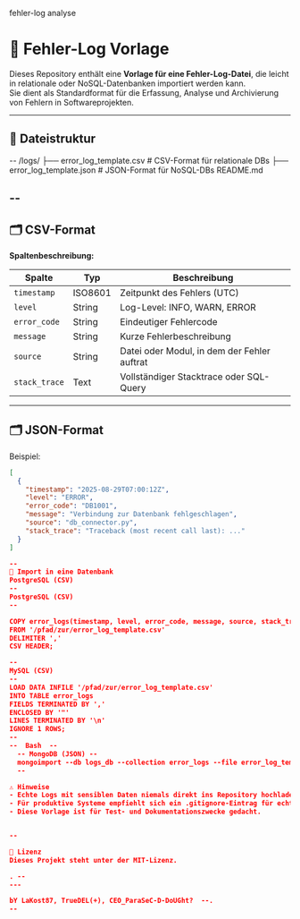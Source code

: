 fehler-log analyse

  
# 📜 Fehler-Log Vorlage

Dieses Repository enthält eine **Vorlage für eine Fehler-Log-Datei**, die leicht in relationale oder NoSQL-Datenbanken importiert werden kann.  
Sie dient als Standardformat für die Erfassung, Analyse und Archivierung von Fehlern in Softwareprojekten.

---

## 📂 Dateistruktur

 --
  /logs/ ├── error_log_template.csv   # CSV-Format für relationale DBs ├── error_log_template.json  # JSON-Format für NoSQL-DBs README.md

 --
---

## 🗂 CSV-Format

**Spaltenbeschreibung:**

| Spalte       | Typ      | Beschreibung |
|--------------|----------|--------------|
| `timestamp`  | ISO8601  | Zeitpunkt des Fehlers (UTC) |
| `level`      | String   | Log-Level: INFO, WARN, ERROR |
| `error_code` | String   | Eindeutiger Fehlercode |
| `message`    | String   | Kurze Fehlerbeschreibung |
| `source`     | String   | Datei oder Modul, in dem der Fehler auftrat |
| `stack_trace`| Text     | Vollständiger Stacktrace oder SQL-Query |

---

## 🗂 JSON-Format

Beispiel:
```json
[
  {
    "timestamp": "2025-08-29T07:00:12Z",
    "level": "ERROR",
    "error_code": "DB1001",
    "message": "Verbindung zur Datenbank fehlgeschlagen",
    "source": "db_connector.py",
    "stack_trace": "Traceback (most recent call last): ..."
  }
]

--
💾 Import in eine Datenbank
PostgreSQL (CSV)
--
PostgreSQL (CSV)
--

COPY error_logs(timestamp, level, error_code, message, source, stack_trace)
FROM '/pfad/zur/error_log_template.csv'
DELIMITER ','
CSV HEADER;

--
MySQL (CSV)
--
LOAD DATA INFILE '/pfad/zur/error_log_template.csv'
INTO TABLE error_logs
FIELDS TERMINATED BY ','
ENCLOSED BY '"'
LINES TERMINATED BY '\n'
IGNORE 1 ROWS;
--
--  Bash  --
  -- MongoDB (JSON) --
  mongoimport --db logs_db --collection error_logs --file error_log_template.json --jsonArray
  --

⚠️ Hinweise
- Echte Logs mit sensiblen Daten niemals direkt ins Repository hochladen.
- Für produktive Systeme empfiehlt sich ein .gitignore-Eintrag für echte Log-Dateien.
- Diese Vorlage ist für Test- und Dokumentationszwecke gedacht.


--

📜 Lizenz
Dieses Projekt steht unter der MIT-Lizenz.

. -- 
---

bY LaKost87, TrueDEL(+), CEO_ParaSeC-D-DoUGht?  --.
--

 

